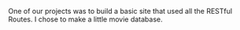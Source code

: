 One of our projects was to build a basic site that used all the RESTful Routes. I chose to make a little movie database.
